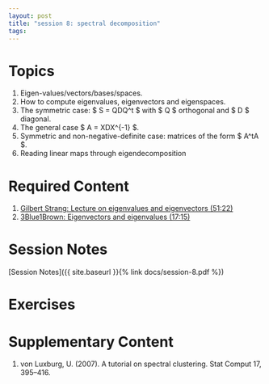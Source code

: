 ```yaml
---
layout: post
title: "session 8: spectral decomposition"
tags:
---
```


# Topics

1. Eigen-values/vectors/bases/spaces.
2. How to compute eigenvalues, eigenvectors and eigenspaces.
3. The symmetric case: $ S = QDQ^t $ with $ Q $ orthogonal and $ D $ diagonal.
4. The general case $ A = XDX^{-1} $.
5. Symmetric and non-negative-definite case: matrices of the form $ A^tA $.
6. Reading linear maps through eigendecomposition


# Required Content

1. [Gilbert Strang: Lecture on eigenvalues and eigenvectors (51:22)](https://www.youtube.com/watch?v=cdZnhQjJu4I)
2. [3Blue1Brown: Eigenvectors and eigenvalues (17:15)](https://www.youtube.com/watch?v=PFDu9oVAE-g)


# Session Notes

[Session Notes]({{ site.baseurl }}{% link docs/session-8.pdf  %})


# Exercises


# Supplementary Content

1. von Luxburg, U. (2007). A tutorial on spectral clustering. Stat Comput 17, 395–416.

